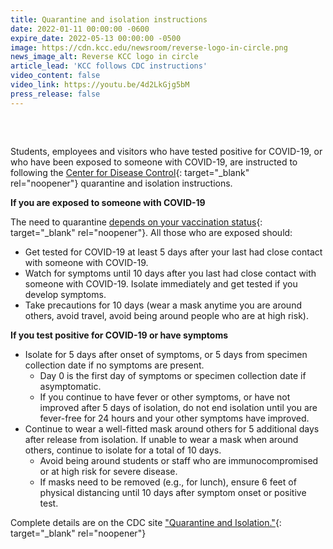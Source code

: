```yaml
---
title: Quarantine and isolation instructions
date: 2022-01-11 00:00:00 -0600
expire_date: 2022-05-13 00:00:00 -0500
image: https://cdn.kcc.edu/newsroom/reverse-logo-in-circle.png
news_image_alt: Reverse KCC logo in circle
article_lead: 'KCC follows CDC instructions'
video_content: false
video_link: https://youtu.be/4d2LkGjg5bM
press_release: false
---
```

##### &nbsp;

Students, employees and visitors who have tested positive for COVID-19, or who have been exposed to someone with COVID-19, are instructed to following the&nbsp;[Center for Disease Control](https://www.cdc.gov/coronavirus/2019-ncov/your-health/quarantine-isolation.html){: target="_blank" rel="noopener"}&nbsp;quarantine and isolation instructions.

**If you are exposed to someone with COVID-19**

The need to quarantine [depends on your vaccination status](https://www.cdc.gov/coronavirus/2019-ncov/your-health/quarantine-isolation.html){: target="_blank" rel="noopener"}. All those who are exposed should:

* Get tested for COVID-19 at least 5 days after your last had close contact with someone with COVID-19.
* Watch for symptoms until 10 days after you last had close contact with someone with COVID-19. Isolate immediately and get tested if you develop symptoms.
* Take precautions for 10 days (wear a mask anytime you are around others, avoid travel, avoid being around people who are at high risk).

**If you test positive for COVID-19 or have symptoms**

* Isolate for 5 days after onset of symptoms, or 5 days from specimen collection date if no symptoms are present.
  * Day 0 is the first day of symptoms or specimen collection date if asymptomatic.
  * If you continue to have fever or other symptoms, or have not improved after 5 days of isolation, do not end isolation until you are fever-free for 24 hours and your other symptoms have improved.&nbsp;
* Continue to wear a well-fitted mask around others for 5 additional days after release from isolation. If unable to wear a mask when around others, continue to isolate for a total of 10 days.&nbsp;
  * Avoid being around students or staff who are immunocompromised or at high risk for severe disease.&nbsp;
  * If masks need to be removed (e.g., for lunch), ensure 6 feet of physical distancing until 10 days after symptom onset or positive test.&nbsp;

Complete details are on the CDC site ["Quarantine and Isolation."](https://www.cdc.gov/coronavirus/2019-ncov/your-health/quarantine-isolation.html){: target="_blank" rel="noopener"}
